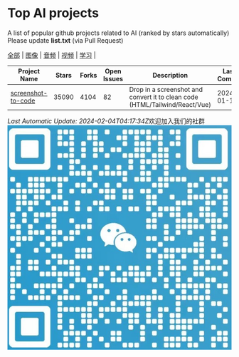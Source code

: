 # Top AI projects
A list of popular github projects related to AI (ranked by stars automatically)
Please update **list.txt** (via Pull Request)

<a href="./README.md">全部</a> |   <a href="./READMEpicture.md">图像</a> |   <a href="./READMEaudio.md">音频</a> | <a href="./READMEvideo.md">视频</a> | <a href="./READMElearn.md">学习</a> | 

| Project Name | Stars | Forks | Open Issues | Description | Last Commit |
| ------------ | ----- | ----- | ----------- | ----------- | ----------- |
| [screenshot-to-code](https://github.com/abi/screenshot-to-code) | 35090 | 4104 | 82 | Drop in a screenshot and convert it to clean code (HTML/Tailwind/React/Vue) | 2024-01-11 |

*Last Automatic Update: 2024-02-04T04:17:34Z*欢迎加入我们的社群 ![](https://raw.githubusercontent.com/mouuii/picture/master/weichat.jpg) 